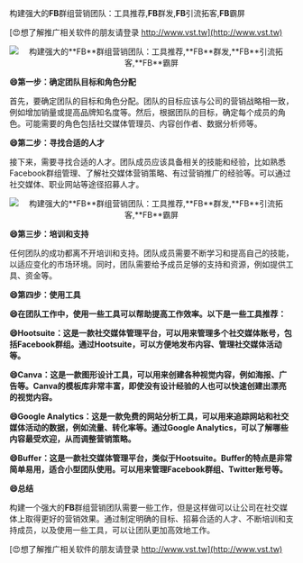 构建强大的**FB**群组营销团队：工具推荐,**FB**群发,**FB**引流拓客,**FB**霸屏

[😍想了解推广相关软件的朋友请登录 http://www.vst.tw](http://www.vst.tw)

 <center><img src="https://vst.tw/MP4/tuiguang/png/3.png" alt="构建强大的**FB**群组营销团队：工具推荐,**FB**群发,**FB**引流拓客,**FB**霸屏"></center>

**😄第一步：确定团队目标和角色分配**

首先，要确定团队的目标和角色分配。团队的目标应该与公司的营销战略相一致，例如增加销量或提高品牌知名度等。然后，根据团队的目标，确定每个成员的角色。可能需要的角色包括社交媒体管理员、内容创作者、数据分析师等。

**😄第二步：寻找合适的人才**

接下来，需要寻找合适的人才。团队成员应该具备相关的技能和经验，比如熟悉Facebook群组管理、了解社交媒体营销策略、有过营销推广的经验等。可以通过社交媒体、职业网站等途径招募人才。

 <center><img src="https://vst.tw/MP4/tuiguang/png/6.png" alt="构建强大的**FB**群组营销团队：工具推荐,**FB**群发,**FB**引流拓客,**FB**霸屏"></center>

**😄第三步：培训和支持**

任何团队的成功都离不开培训和支持。团队成员需要不断学习和提高自己的技能，以适应变化的市场环境。同时，团队需要给予成员足够的支持和资源，例如提供工具、资金等。

**😄第四步：使用工具**

**😄在团队工作中，使用一些工具可以帮助提高工作效率。以下是一些工具推荐：**

**😄Hootsuite：这是一款社交媒体管理平台，可以用来管理多个社交媒体账号，包括Facebook群组。通过Hootsuite，可以方便地发布内容、管理社交媒体活动等。**

**😄Canva：这是一款图形设计工具，可以用来创建各种视觉内容，例如海报、广告等。Canva的模板库非常丰富，即使没有设计经验的人也可以快速创建出漂亮的视觉内容。**

**😄Google Analytics：这是一款免费的网站分析工具，可以用来追踪网站和社交媒体活动的数据，例如流量、转化率等。通过Google Analytics，可以了解哪些内容最受欢迎，从而调整营销策略。**

**😄Buffer：这是一款社交媒体管理平台，类似于Hootsuite。Buffer的特点是非常简单易用，适合小型团队使用。可以用来管理Facebook群组、Twitter账号等。**

**😄总结**

构建一个强大的**FB**群组营销团队需要一些工作，但是这样做可以让公司在社交媒体上取得更好的营销效果。通过制定明确的目标、招募合适的人才、不断培训和支持成员，以及使用一些工具，可以让团队更加高效地工作。

[😍想了解推广相关软件的朋友请登录 http://www.vst.tw](http://www.vst.tw)



